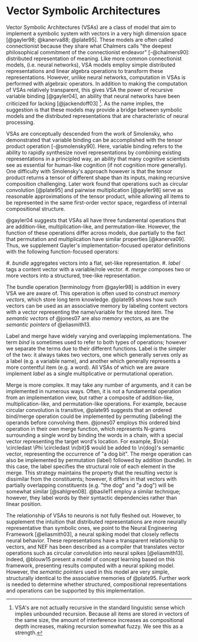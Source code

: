 # Vector Symbolic Architectures

Vector Symbolic Architectures (VSAs) are a class of model that aim to implement a symbolic system with vectors in a very high dimension space [@gayler98; @kanerva88; @plate95]. These models are often called connectionist because they share what Chalmers calls "the deepest philosophical commitment of the connectionist endeavor" [-@chalmers90]: distributed representation of meaning. Like more common connectionist models, (i.e. neural networks), VSA models employ simple distributed representations and linear algebra operations to transform these representations. However, unlike neural networks, computation in VSAs is performed with algebraic operators. In addition to making the computation of VSAs relatively transparent, this gives VSA the power of recursive variable binding [@gayler04], an ability that neural networks have been criticized for lacking [@jackendoff03] [^recursive]. As the name implies, the suggestion is that these models may provide a bridge between symbolic models and the distributed representations that are characteristic of neural processing.

[^recursive]: VSA's are not actually recursive in the standard linguistic sense which implies unbounded recursion. Because all items are stored in vectors of the same size, the amount of interference increases as compositional depth increases, making recursion somewhat fuzzy. We see this as a strength.

VSAs are conceptually descended from the work of Smolensky, who demonstrated that variable binding can be accomplished with the tensor product operation [-@smolensky90]. Here, variable binding refers to the ability to rapidly synthesize novel representations by combining existing representations in a principled way, an ability that many cognitive scientists see as essential for human-like cognition (if not cognition more generally). One difficulty with Smolensky's approach however is that the tensor product returns a tensor of different shape than its inputs, making recursive composition challenging. Later work found that operations such as circular convolution [@plate95] and pairwise multiplication [@gayler98] serve as reasonable approximations of the tensor product, while allowing all items to be represented in the same first-order vector space, regardless of internal compositional structure.

@gayler04 suggests that VSAs all have three fundamental operations that are addition-like, multiplication-like, and permutation-like. However, the function of these operations differ across models, due partially to the fact that permutation and multiplication have similar properties [@kanerva09]. Thus, we supplement Gayler's implementation-focused operator definitions with the following function-focused operators:

#. _bundle_ aggregates vectors into a flat, set-like representation.
#. _label_ tags a content vector with a variable/role vector.
#. _merge_ composes two or more vectors into a structured, tree-like representation.

The bundle operation [terminology from @gayler98] is addition in every VSA we are aware of. This operation is often used to construct _memory vectors_, which store long term knowledge. @plate95 shows how such vectors can be used as an associative memory by labeling content vectors with a vector representing the name/variable for the stored item. The _semantic vectors_ of @jones07 are also memory vectors, as are the _semantic pointers_ of @eliasmith13.

Label and merge have widely varying and overlapping implementations. The term _bind_ is sometimes used to refer to both types of operations; however we separate the terms due to their different functions. Label is the simpler of the two: it always takes two vectors, one which generally serves only as a label (e.g. a variable name), and another which generally represents a more contentful item (e.g. a word). All VSAs of which we are aware implement _label_ as a single multiplicative or permutational operation.

Merge is more complex. It may take any number of arguments, and it can be implemented in numerous ways. Often, it is not a fundamental operation from an implementation view, but rather a composite of addition-like, multiplication-like, and permutation-like operations. For example, because circular convolution is transitive, @plate95 suggests that an ordered bind/merge operation could be implemented by permuting (labeling) the operands before convolving them. @jones07 employs this ordered bind operation in their own merge function, which represents N-grams surrounding a single word by binding the words in a chain, with a special vector representing the target word's location. For example, $\n{a} \circledast \Phi \circledast \n{bit}$ would be added to \n{dog}'s semantic vector, representing the occurrence of "a dog bit". The merge operation can also be implemented by permutation (label) followed by addition (bundle). In this case, the label specifies the structural role of each element in the merge. This strategy maintains the property that the resulting vector is dissimilar from the constituents; however, it differs in that vectors with partially overlapping constituents (e.g. "the dog" and "a dog") will be somewhat similar [@sahlgren08]. @basile11 employ a similar technique; however, they label words by their syntactic dependencies rather than linear position.

The relationship of VSAs to neurons is not fully fleshed out. However, to supplement the intuition that distributed representations are more neurally representative than symbolic ones, we point to the Neural Engineering Framework [@eliasmith03], a neural spiking model that closely reflects neural behavior. These representations have a transparent relationship to vectors, and NEF has been described as a compiler that translates vector operations such as circular convolution into neural spikes [@eliasmith13]. Indeed, @blouw15 present a model of concept learning based on this framework, presenting results computed with a neural spiking model. However, the _semantic pointers_ used in this model are very simple, structurally identical to the associative memories of @plate95. Further work is needed to determine whether structured, compositional representations and operations can be supported by this implementation.

